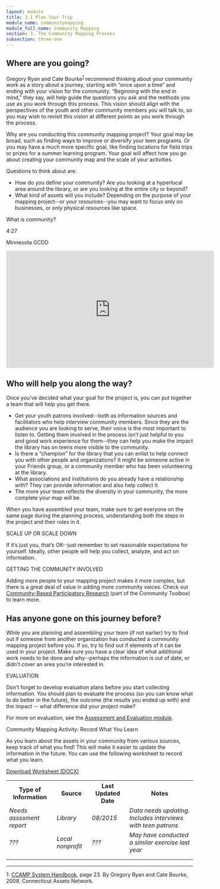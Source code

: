 ```yaml
---
layout: module
title: 3.1 Plan Your Trip
module_name: communitymapping
module_full_name: Community Mapping
section: 3. The Community Mapping Process
subsection: three-one
---
```


## Where are you going? 

Gregory Ryan and Cate Bourke<sup>[1](#fn1)</sup> recommend thinking about your community work as a story about a journey, starting with “once upon a time” and ending with your vision for the community. “Beginning with the end in mind,” they say, will help guide the questions you ask and the methods you use as you work through this process. This vision should align with the perspectives of the youth and other community members you will talk to, so you may wish to revisit this vision at different points as you work through the process.  

Why are you conducting this community mapping project? Your goal may be broad, such as finding ways to improve or diversify your teen programs. Or you may have a much more specific goal, like finding locations for field trips or prizes for a summer learning program. Your goal will affect how you go about creating your community map and the scale of your activities.  

Questions to think about are:  
- How do you define your community? Are you looking at a hyperlocal area around the library, or are you looking at the entire city or beyond?
- What kind of assets will you include? Depending on the purpose of your mapping project--or your resources--you may want to focus only on businesses, or only physical resources like space. 

<div class="explanatory">
  <p class="box-title">What is community?</p>
  <p class="videotime">4:27</p><p class="source">Minnesota GCDD</p>
<div class="video">
  <iframe width="560" height="315" src="https://www.youtube.com/embed/3UpOSFL5mq4" frameborder="0" allow="autoplay; encrypted-media" allowfullscreen></iframe>
  </div>
</div>



## Who will help you along the way?

Once you’ve decided what your goal for the project is, you can put together a team that will help you get there.  
- Get your youth patrons involved--both as information sources and facilitators who help interview community members. Since they are the audience you are looking to serve, their voice is the most important to listen to. Getting them involved in the process isn’t just helpful to you and good work experience for them--they can help you make the impact the library has on teens more visible to the community.  
- Is there a “champion” for the library that you can enlist to help connect you with other people and organizations? It might be someone active in your Friends group, or a community member who has been volunteering at the library.
- What associations and institutions do you already have a relationship with? They can provide information and also help collect it.
- The more your team reflects the diversity in your community, the more complete your map will be.

When you have assembled your team, make sure to get everyone on the same page during the planning process, understanding both the steps in the project and their roles in it. 

<div class="tips">
<p class="box-title">SCALE UP OR SCALE DOWN</p>
<p>If it’s just you, that’s OK--just remember to set reasonable expectations for yourself. Ideally, other people will help you collect, analyze, and act on information. </p></div>

<div class="explanatory">
  <span class="box-title">GETTING THE COMMUNITY INVOLVED</span>
  <p>Adding more people to your mapping project makes it more complex, but there is a great deal of value in adding more community voices. Check out <a href="http://ctb.ku.edu/en/table-of-contents/evaluate/evaluation/intervention-research/main" target="_blank">Community-Based Participatory Research</a> (part of the Community Toolbox) to learn more.</p>
</div>

## Has anyone gone on this journey before?

While you are planning and assembling your team (if not earlier) try to find out if someone from another organization has conducted a community mapping project before you. If so, try to find out if elements of it can be used in your project. Make sure you have a clear idea of what additional work needs to be done and why--perhaps the information is out of date, or didn’t cover an area you’re interested in. 

<div class="explanatory">
  <span class="box-title">EVALUATION</span>
  <p>Don’t forget to develop evaluation plans before you start collecting information. You should plan to evaluate the process (so you can know what to do better in the future), the outcome (the results you ended up with) and the impact -- what difference did your project make?</p>
<p>For more on evaluation, see the <a href="../assessment/">Assessment and Evaluation module</a>.</p>
</div>

<div class="reflection">
<p>Community Mapping Activity: Record What You Learn</p>
<p>As you learn about the assets in your community from various sources, keep track of what you find! This will make it easier to update the information in the future. You can use the following worksheet to record what you learn.</p>

<p><a href="docs/CommunityMapping_1A.docx">Download Worksheet (DOCX)</a></p>

<table class="worksheet">
<tr>
<th>Type of Information</th><th>Source</th><th>Last Updated Date</th><th>Notes</th>
</tr>
<tr><td><i>Needs assssment report</i></td><td><i>Library</i></td><td><i>08/2015</i></td><td><i>Data needs updating. Includes interviews with teen patrons</i></td></tr>
<tr><td><i>???</i></td><td><i>Local nonprofit</i></td><td><i>???</i></td><td><i>May have conducted a similar exercise last year</i></td></tr>
<tr><td></td><td></td><td></td><td></td></tr>
<tr><td></td><td></td><td></td><td></td></tr>
</table>
</div>
<hr/>

<a name="fn1">1</a>: [CCAMP System Handbook](http://www.nurturedevelopment.org/wp-content/uploads/2016/01/Asset-Mapping-CCAMP_System_Handbook.pdf), page 23. By Gregory Ryan and Cate Bourke, 2008. Connecticut Assets Network.



